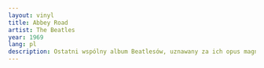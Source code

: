 ```yaml
---
layout: vinyl
title: Abbey Road
artist: The Beatles
year: 1969
lang: pl
description: Ostatni wspólny album Beatlesów, uznawany za ich opus magnum.
---
```

